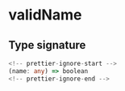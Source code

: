 # validName

## Type signature

```typescript
<!-- prettier-ignore-start -->
(name: any) => boolean
<!-- prettier-ignore-end -->
```

